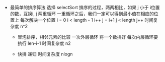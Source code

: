 - 最简单的排序算法
  选择 selectSort
  排序的过程，两两相比，如果 j 小于 i位置的数，互换i, j
  两重循环
  一重循环之后，我们一定可以得到最小值在相应的位置上
  每次解决一个位置
  i = 0  i < length - 1  i++ 
  j = i+1  j < length  j++
  时间复杂度  n^2

  - 冒泡排序，相邻元素的比较
    一次外层循环  将一个数排好
    每次内层循环要执行  len-i-1
    时间复杂度  n2

  - 快排
    递归   时间复杂度  nlogn
  